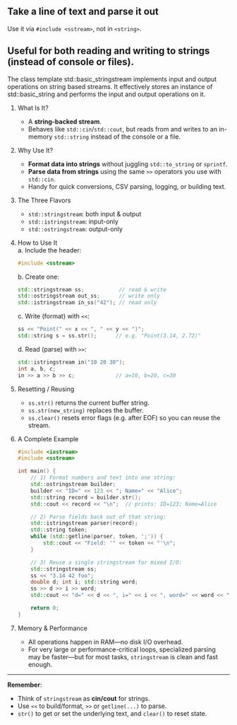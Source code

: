 
## Take a line of text and parse it out

Use it via `#include <sstream>`, not in `<string>`.

## Useful for both reading and writing to strings (instead of console or files).


The class template std::basic_stringstream implements input and output operations on string based streams. It effectively stores an instance of std::basic_string and performs the input and output operations on it.

1. What Is It?  
   - A **string-backed stream**.  
   - Behaves like `std::cin`/`std::cout`, but reads from and writes to an in-memory `std::string` instead of the console or a file.

2. Why Use It?  
   - **Format data into strings** without juggling `std::to_string` or `sprintf`.  
   - **Parse data from strings** using the same `>>` operators you use with `std::cin`.  
   - Handy for quick conversions, CSV parsing, logging, or building text.

3. The Three Flavors  
   - `std::stringstream`: both input & output  
   - `std::istringstream`: input-only  
   - `std::ostringstream`: output-only  

4. How to Use It  
   a. Include the header:  
      ```cpp
      #include <sstream>
      ```  
   b. Create one:  
      ```cpp
      std::stringstream ss;           // read & write
      std::ostringstream out_ss;      // write only
      std::istringstream in_ss("42"); // read only
      ```  
   c. Write (format) with `<<`:  
      ```cpp
      ss << "Point(" << x << ", " << y << ")";
      std::string s = ss.str();      // e.g. "Point(3.14, 2.72)"
      ```  
   d. Read (parse) with `>>`:  
      ```cpp
      std::istringstream in("10 20 30");
      int a, b, c;
      in >> a >> b >> c;             // a=10, b=20, c=30
      ```  

5. Resetting / Reusing  
   - `ss.str()` returns the current buffer string.  
   - `ss.str(new_string)` replaces the buffer.  
   - `ss.clear()` resets error flags (e.g. after EOF) so you can reuse the stream.

6. A Complete Example  
   ```cpp
   #include <iostream>
   #include <sstream>

   int main() {
       // 1) Format numbers and text into one string:
       std::ostringstream builder;
       builder << "ID=" << 123 << "; Name=" << "Alice";
       std::string record = builder.str();
       std::cout << record << "\n";  // prints: ID=123; Name=Alice

       // 2) Parse fields back out of that string:
       std::istringstream parser(record);
       std::string token;
       while (std::getline(parser, token, ';')) {
           std::cout << "Field: '" << token << "'\n";
       }

       // 3) Reuse a single stringstream for mixed I/O:
       std::stringstream ss;
       ss << "3.14 42 foo";
       double d; int i; std::string word;
       ss >> d >> i >> word;
       std::cout << "d=" << d << ", i=" << i << ", word=" << word << "\n";

       return 0;
   }
   ```

7. Memory & Performance  
   - All operations happen in RAM—no disk I/O overhead.  
   - For very large or performance-critical loops, specialized parsing may be faster—but for most tasks, `stringstream` is clean and fast enough.

---

**Remember**:  
- Think of `stringstream` as **cin/cout** for strings.  
- Use `<<` to build/format, `>>` or `getline(...)` to parse.  
- `str()` to get or set the underlying text, and `clear()` to reset state.